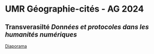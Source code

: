 # UMR Géographie-cités - AG 2024

## Transverasilté *Données et protocoles dans les humanités numériques*

[Diaporama]()
